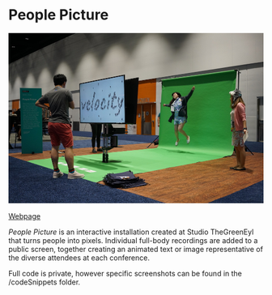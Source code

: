 # People Picture

![People Picture](/images/peoplePic_header.jpg)

[Webpage](https://jacqswu.com/People-Picture)

*People Picture* is an interactive installation created at Studio TheGreenEyl that turns people into pixels. Individual full-body recordings are added to a public screen, together creating an animated text or image representative of the diverse attendees at each conference.

Full code is private, however specific screenshots can be found in the /codeSnippets folder.